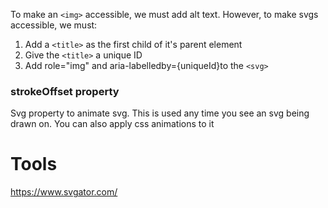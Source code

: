 
To make an `<img>` accessible, we must add alt text. However, to make svgs accessible, we must:
1. Add a `<title>` as the first child of it's parent element
2. Give the `<title>` a unique ID
3. Add role="img" and aria-labelledby={uniqueId}to the `<svg>`

### strokeOffset property
Svg property to animate svg. This is used any time you see an svg being drawn on. You can also apply css animations to it

# Tools
https://www.svgator.com/